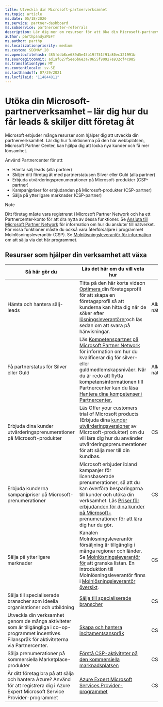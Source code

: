 ```yaml
---
title: Utveckla din Microsoft-partnerverksamhet
ms.topic: article
ms.date: 05/18/2020
ms.service: partner-dashboard
ms.subservice: partnercenter-referrals
description: Lär dig mer om resurser för att öka din Microsoft-partnerverksamhet. Detta inkluderar hur du hämtar leads (referenser) från Microsoft.
author: parthpandyaMSFT
ms.author: parthp
ms.localizationpriority: medium
ms.custom: SEOMAY.20
ms.openlocfilehash: 485fddb8ce689d5e45b19f751f91a80ec321991b
ms.sourcegitcommit: ad1af627f5ee6b6e3a70655f90927e932cf4c985
ms.translationtype: MT
ms.contentlocale: sv-SE
ms.lasthandoff: 07/29/2021
ms.locfileid: "114844011"
---
```

# <a name="grow-your-microsoft-partner-business---learn-how-to-get-leads--set-your-company-apart"></a>Utöka din Microsoft-partnerverksamhet – lär dig hur du får leads & skiljer ditt företag åt

Microsoft erbjuder många resurser som hjälper dig att utveckla din partnerverksamhet. Lär dig hur funktionerna på den här webbplatsen, Microsoft Partner Center, kan hjälpa dig att locka nya kunder och få mer lönsamhet.

Använd Partnercenter för att:

- Hämta sälj leads (alla partner)
- Skiljer ditt företag åt med partnerstatusen Silver eller Guld (alla partner)
- Erbjuda utvärderingsprenumerationer på Microsoft-produkter (CSP-partner)
- Kampanjpriser för erbjudanden på Microsoft-produkter (CSP-partner)
- Sälja på ytterligare marknader (CSP-partner)

> [!NOTE]  
> Ditt företag måste vara registrerat i Microsoft Partner Network och ha ett Partnercenter-konto för att dra nytta av dessa funktioner. Se [Ansluta till Microsoft Partner Network](mpn-overview.md) för information om hur du ansluter till nätverket. För vissa funktioner måste du också vara återförsäljare i programmet Molnlösningsleverantör (CSP). Se [Molnlösningsleverantör för information](csp-overview.md) om att sälja via det här programmet.

## <a name="resources-to-help-your-business-grow"></a>Resurser som hjälper din verksamhet att växa

|  **Så här gör du**  |  **Läs det här om du vill veta hur**  |  **Gäller för**  |
|--------------|-----------|--------------
| Hämta och hantera sälj-leads | Titta på den här korta videon [Optimera ](https://player.vimeo.com/video/252788046 ) din företagsprofil för att skapa en företagsprofil så att kunderna kan hitta dig när de söker efter [lösningsleverantörer](manage-leads.md)och läs sedan om att svara på hänvisningar. | Alla nätverkspartner |
| Få partnerstatus för Silver eller Guld | Läs [Kompetenspartner på Microsoft Partner Network](https://partner.microsoft.com/membership/competencies) för information om hur du kvalificerar dig för silver- eller guldmedlemskapsnivåer. När du är redo att flytta kompetensinformationen till Partnercenter kan du läsa [Hantera dina kompetenser i Partnercenter.](learn-about-competencies.md) | Alla nätverkspartner |
| Erbjuda dina kunder utvärderingsprenumerationer på Microsoft-produkter | Läs Offer your customers trial of Microsoft products (Erbjuda dina [kunder utvärderingsversioner](offer-your-customers-trials-of-microsoft-products.md) av Microsoft-produkter) om du vill lära dig hur du använder utvärderingsprenumerationer för att sälja mer till din kundbas.| CSP-partner |
| Erbjuda kunderna kampanjpriser på Microsoft-prenumerationer | Microsoft erbjuder ibland kampanjer för licensbaserade prenumerationer, så att du kan överföra besparingarna till kunder och utöka din verksamhet. Läs [Priser för erbjudanden för dina kunder på Microsoft-prenumerationer för att](promotions.md) lära dig hur du gör. | CSP-partner |
| Sälja på ytterligare marknader | Kanalen Molnlösningsleverantör försäljning är tillgänglig i många regioner och länder. Se [Molnlösningsleverantör för](agreements.md) att granska listan. En introduktion till Molnlösningsleverantör finns i [Molnlösningsleverantör översikt](csp-overview.md).  | CSP-partner |
Sälja till specialiserade branscher som ideella organisationer och utbildning|[Sälja till specialiserade branscher](get-special-pricing-for-offers.md)|CSP-partner|
|Utveckla din verksamhet genom de många aktiviteter som är tillgängliga i co-op-programmet incentives. Filanspråk för aktiviteterna via Partnercenter.| [Skapa och hantera incitamentsanspråk](create-incentives-claims.md)|CSP-partner|
|Sälja prenumerationer på kommersiella Marketplace-produkter|[Förstå CSP-aktiviteter på den kommersiella marknadsplatsen](csp-commercial-marketplace-overview.md)|CSP-partner|
|Är ditt företag bra på att sälja och hantera Azure? Använd för att registrera dig i Azure Expert Microsoft Service Provider-programmet|[Azure Expert Microsoft Services Provider-programmet](azure-expert-msp.md)|CSP-partner|
